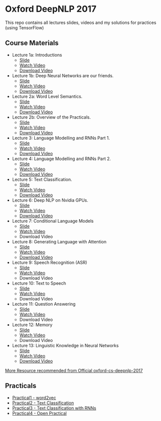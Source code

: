 # Oxford DeepNLP 2017
This repo contains all lectures slides, videos and my solutions for practices (using TensorFlow)

## Course Materials
- Lecture 1a: Introductions
    - [Slide](slides/Lectures-1a-Introductions.pdf)
    - [Watch Video](https://ox.cloud.panopto.eu/Panopto/Pages/Viewer.aspx?id=ff91caf5-fa7c-42de-8b3d-41f4bc2365b4)
    - [Download Video](http://media.podcasts.ox.ac.uk/comlab/deep_learning_NLP/2017-01_deep_NLP_1a_intro.mp4)
- Lecture 1b: Deep Neural Networks are our friends.
    - [Slide](slides/Lectures-1b-Deep-Neural-Networks-are-our-friends.pdf)
    - [Watch Video](https://ox.cloud.panopto.eu/Panopto/Pages/Viewer.aspx?id=b7d66d78-0deb-46d5-bc14-b1852b9d95e8)
    - [Download Video](http://media.podcasts.ox.ac.uk/comlab/deep_learning_NLP/2017-01_deep_NLP_1b_friends.mp4)
- Lecture 2a: Word Level Semantics.
    - [Slide](slides/Lectures-2a-Word-Level-Semantics.pdf)
    - [Watch Video](https://ox.cloud.panopto.eu/Panopto/Pages/Viewer.aspx?id=b8531095-9de9-4d4e-bebd-e4272b90ca39)
    - [Download Video](http://media.podcasts.ox.ac.uk/comlab/deep_learning_NLP/2017-01_deep_NLP_2a_lexical_semantics.mp4)
- Lecture 2b: Overview of the Practicals.
    - [Slide](slides/Lectures-2b-Overview-of-the-Practicals.pdf)
    - [Watch Video](https://ox.cloud.panopto.eu/Panopto/Pages/Viewer.aspx?id=2ddf7182-43db-44f5-b62a-45e0dfa4f37b)
    - [Download Video](http://media.podcasts.ox.ac.uk/comlab/deep_learning_NLP/2017-01_deep_NLP_2b_practicals.mp4)
- Lecture 3: Language Modelling and RNNs Part 1.
    - [Slide](slides/Lectures-3-Language-Modelling-and-RNNs-Part-1.pdf)
    - [Watch Video](https://ox.cloud.panopto.eu/Panopto/Pages/Viewer.aspx?id=6bf19af4-d7b3-4ac9-89a1-b719bdd0c2bd)
    - [Download Video](http://media.podcasts.ox.ac.uk/comlab/deep_learning_NLP/2017-01_deep_NLP_3_modelling_1.mp4)
- Lecture 4: Language Modelling and RNNs Part 2.
    - [Slide](slides/Lectures-4-Language-Modelling-and-RNNs-Part-2.pdf)
    - [Watch Video](https://ox.cloud.panopto.eu/Panopto/Pages/Viewer.aspx?id=fa8df3a8-e7e5-4044-9199-751bcf0a9298)
    - [Download Video](http://media.podcasts.ox.ac.uk/comlab/deep_learning_NLP/2017-01_deep_NLP_4_modelling_2.mp4)
- Lecture 5: Text Classification.
    - [Slide](slides/Lectures-5-Text-Classification.pdf)
    - [Watch Video](https://ox.cloud.panopto.eu/Panopto/Pages/Viewer.aspx?id=dbc0d5cb-4d24-41be-a988-85a08eb1b2f7)
    - [Download Video](http://media.podcasts.ox.ac.uk/comlab/deep_learning_NLP/2017-01_deep_NLP_5_text_classification.mp4)
- Lecture 6: Deep NLP on Nvidia GPUs.
    - [Slide](slides/Lectures-6-Deep-NLP-on-Nvidia-GPUs.pdf)
    - [Watch Video](https://ox.cloud.panopto.eu/Panopto/Pages/Viewer.aspx?id=f53e1dee-4985-4b9c-b230-6667b9da4ec0)
    - [Download Video](http://media.podcasts.ox.ac.uk/comlab/deep_learning_NLP/2017-01_deep_NLP_6_nvidia_gpus.mp4)
- Lecture 7: Conditional Language Models
    - [Slide](slides/Lectures-7-Conditional-Language-Models.pdf)
    - [Watch Video](https://ox.cloud.panopto.eu/Panopto/Pages/Viewer.aspx?id=49b356f4-567c-471a-82b9-99efee068779)
    - Download Video
- Lecture 8: Generating Language with Attention
    - [Slide](slides/Lectures-8-Generating-Language-with-Attention.pdf)
    - [Watch Video](https://ox.cloud.panopto.eu/Panopto/Pages/Viewer.aspx?id=76125f64-f650-43ff-ba61-13e775c599dd)
    - [Download Video](http://media.podcasts.ox.ac.uk/comlab/deep_learning_NLP/2017-01_deep_NLP_8_conditional_lang_mod_att.mp4)
- Lecture 9: Speech Recognition (ASR)
    - [Slide](slides/Lectures-9-Speech-Recognition.pdf)
    - [Watch Video](https://ox.cloud.panopto.eu/Panopto/Pages/Viewer.aspx?id=790fad4d-fc9b-48e8-bd6c-d5efd9eb6663)
    - Download Video
- Lecture 10: Text to Speech
    - [Slide](slides/Lectures-10-Text-To-Speech.pdf)
    - [Watch Video](https://ox.cloud.panopto.eu/Panopto/Pages/Viewer.aspx?id=0c1890bd-1ef6-4d32-b7e1-b43bf76b3dc8)
    - Download Video
- Lecture 11: Question Answering
    - [Slide](slides/Lectures-11-Question-Answering.pdf)
    - [Watch Video](https://ox.cloud.panopto.eu/Panopto/Pages/Viewer.aspx?id=94b57073-c01e-4bb5-8e34-57a8b600b140)
    - Download Video
- Lecture 12: Memory
    - [Slide](slides/Lectures-12-Memory.pdf)
    - [Watch Video](https://ox.cloud.panopto.eu/Panopto/Pages/Viewer.aspx?id=84905060-007e-4710-86de-7e1b557a80e7)
    - Download Video
- Lecture 13: Linguistic Knowledge in Neural Networks
    - [Slide](Lectures-13-Linguistics.pdf)
    - [Watch Video](https://ox.cloud.panopto.eu/Panopto/Pages/Viewer.aspx?id=78e96cab-8b93-410e-95c3-70ece41a6bcd)
    - [Download Video](http://media.podcasts.ox.ac.uk/comlab/deep_learning_NLP/2017-01_deep_NLP_13_linguistic_knowledge_neural.mp4)

[More Resource recommended from Official oxford-cs-deepnlp-2017](READING.md)

## Practicals
- [Practical1 - word2vec](practicals/practical1)
- [Practical2 - Text Classification](practicals/practical2)
- [Practical3 - Text Classification with RNNs](practicals/practical3)
- [Practical4 - Open Practical](practicals/practical4)